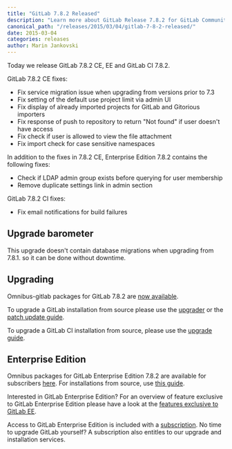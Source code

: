 ```yaml
---
title: "GitLab 7.8.2 Released"
description: "Learn more about GitLab Release 7.8.2 for GitLab Community Edition (CE) and Enterprise Edition (EE)"
canonical_path: "/releases/2015/03/04/gitlab-7-8-2-released/"
date: 2015-03-04
categories: releases
author: Marin Jankovski
---
```


Today we release GitLab 7.8.2 CE, EE and GitLab CI 7.8.2.


GitLab 7.8.2 CE fixes:

- Fix service migration issue when upgrading from versions prior to 7.3
- Fix setting of the default use project limit via admin UI
- Fix display of already imported projects for GitLab and Gitorious importers
- Fix response of push to repository to return "Not found" if user doesn't have access
- Fix check if user is allowed to view the file attachment
- Fix import check for case sensitive namespaces

In addition to the fixes in 7.8.2 CE, Enterprise Edition 7.8.2 contains the following fixes:

- Check if LDAP admin group exists before querying for user membership
- Remove duplicate settings link in admin section

GitLab 7.8.2 CI fixes:

- Fix email notifications for build failures

<!-- more -->

## Upgrade barometer

This upgrade doesn't contain database migrations when upgrading from 7.8.1. so it can be done without downtime.

## Upgrading

Omnibus-gitlab packages for GitLab 7.8.2 are [now available](/install/).

To upgrade a GitLab installation from source please use the
[upgrader](http://doc.gitlab.com/ce/update/upgrader.html) or the [patch update
guide](http://doc.gitlab.com/ce/update/patch_versions.html).

To upgrade a GitLab CI installation from source, please use the [upgrade guide](https://gitlab.com/gitlab-org/gitlab-ci/blob/master/doc/update/patch_versions.md).

## Enterprise Edition

Omnibus packages for GitLab Enterprise Edition 7.8.2 are available for subscribers [here](https://gitlab.com/subscribers/gitlab-ee/blob/master/doc/install/packages.md). For installations from source, use [this guide](https://gitlab.com/subscribers/gitlab-ee/blob/master/doc/update/patch_versions.md).

Interested in GitLab Enterprise Edition?
For an overview of feature exclusive to GitLab Enterprise Edition please have a look at the [features exclusive to GitLab EE](/features/#enterprise).

Access to GitLab Enterprise Edition is included with a [subscription](/pricing/).
No time to upgrade GitLab yourself?
A subscription also entitles to our upgrade and installation services.
